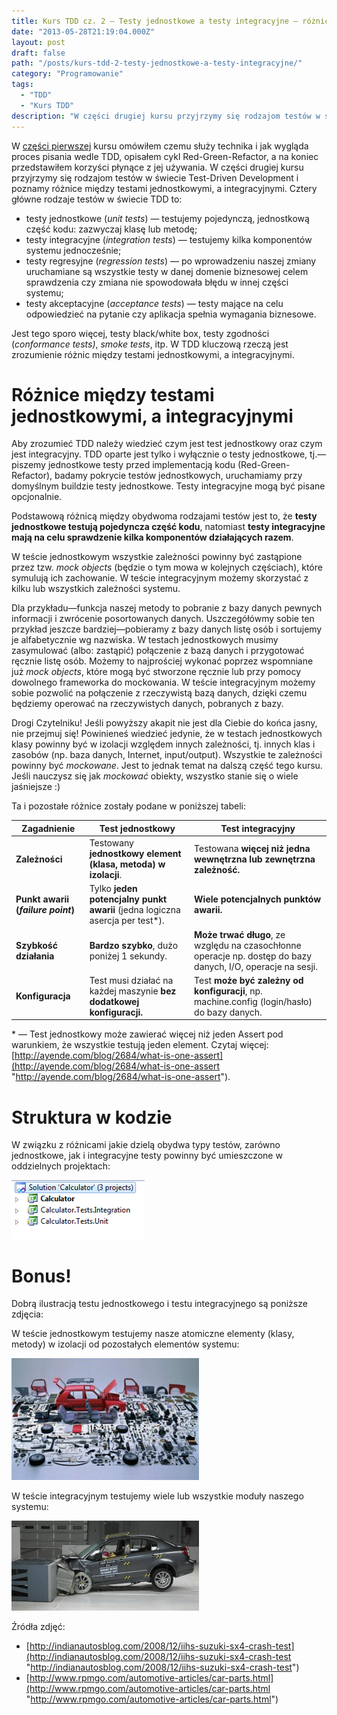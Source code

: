 ```yaml
---
title: Kurs TDD cz. 2 — Testy jednostkowe a testy integracyjne — różnice
date: "2013-05-28T21:19:04.000Z"
layout: post
draft: false
path: "/posts/kurs-tdd-2-testy-jednostkowe-a-testy-integracyjne/"
category: "Programowanie"
tags:
  - "TDD"
  - "Kurs TDD"
description: "W części drugiej kursu przyjrzymy się rodzajom testów w świecie Test-Driven Development i poznamy różnice między testami jednostkowymi, a integracyjnymi."
---
```


W [części pierwszej](/posts/kurs-tdd-1-wstep/ "części pierwszej") kursu omówiłem czemu służy technika i jak wygląda proces pisania wedle TDD, opisałem cykl Red-Green-Refactor, a na koniec przedstawiłem korzyści płynące z jej używania. W części drugiej kursu przyjrzymy się rodzajom testów w świecie Test-Driven Development i poznamy różnice między testami jednostkowymi, a integracyjnymi. Cztery główne rodzaje testów w świecie TDD to:

*   testy jednostkowe (_unit tests_) — testujemy pojedynczą, jednostkową część kodu: zazwyczaj klasę lub metodę;
*   testy integracyjne (_integration tests_) — testujemy kilka komponentów systemu jednocześnie;
*   testy regresyjne (_regression tests_) — po wprowadzeniu naszej zmiany uruchamiane są wszystkie testy w danej domenie biznesowej celem sprawdzenia czy zmiana nie spowodowała błędu w innej części systemu;
*   testy akceptacyjne (_acceptance tests_) — testy mające na celu odpowiedzieć na pytanie czy aplikacja spełnia wymagania biznesowe.

Jest tego sporo więcej, testy black/white box, testy zgodności (_conformance tests)_, _smoke tests_, itp. W TDD kluczową rzeczą jest zrozumienie różnic między testami jednostkowymi, a integracyjnymi.

# Różnice między testami jednostkowymi, a integracyjnymi

Aby zrozumieć TDD należy wiedzieć czym jest test jednostkowy oraz czym jest integracyjny. TDD oparte jest tylko i wyłącznie o testy jednostkowe, tj.—piszemy jednostkowe testy przed implementacją kodu (Red-Green-Refactor), badamy pokrycie testów jednostkowych, uruchamiamy przy domyślnym buildzie testy jednostkowe. Testy integracyjne mogą być pisane opcjonalnie.

Podstawową różnicą między obydwoma rodzajami testów jest to, że **testy jednostkowe testują pojedyncza część kodu**, natomiast **testy integracyjne mają na celu sprawdzenie kilka komponentów działających razem**.

W teście jednostkowym wszystkie zależności powinny być zastąpione przez tzw. _mock objects_ (będzie o tym mowa w kolejnych częściach), które symulują ich zachowanie. W teście integracyjnym możemy skorzystać z kilku lub wszystkich zależności systemu.

Dla przykładu—funkcja naszej metody to pobranie z bazy danych pewnych informacji i zwrócenie posortowanych danych. Uszczegółówmy sobie ten przykład jeszcze bardziej—pobieramy z bazy danych listę osób i sortujemy je alfabetycznie wg nazwiska. W testach jednostkowych musimy zasymulować (albo: zastąpić) połączenie z bazą danych i przygotować ręcznie listę osób. Możemy to najprościej wykonać poprzez wspomniane już _mock objects_, które mogą być stworzone ręcznie lub przy pomocy dowolnego frameworka do mockowania. W teście integracyjnym możemy sobie pozwolić na połączenie z rzeczywistą bazą danych, dzięki czemu będziemy operować na rzeczywistych danych, pobranych z bazy.

Drogi Czytelniku! Jeśli powyższy akapit nie jest dla Ciebie do końca jasny, nie przejmuj się! Powinieneś wiedzieć jedynie, że w testach jednostkowych klasy powinny być w izolacji względem innych zależności, tj. innych klas i zasobów (np. baza danych, Internet, input/output). Wszystkie te zależności powinny być _mockowane_. Jest to jednak temat na dalszą część tego kursu. Jeśli nauczysz się jak _mockować_ obiekty, wszystko stanie się o wiele jaśniejsze :)

Ta i pozostałe różnice zostały podane w poniższej tabeli:

| Zagadnienie | Test jednostkowy | Test integracyjny |
|-------------|------------------|-------------------|
| **Zależności** | Testowany **jednostkowy element (klasa, metoda) w izolacji**. | Testowana **więcej niż jedna wewnętrzna lub zewnętrzna zależność.** |
| **Punkt awarii (_failure point_)** | Tylko **jeden potencjalny punkt awarii** (jedna logiczna asercja per test*). | **Wiele potencjalnych punktów awarii.** |
| **Szybkość działania** | **Bardzo szybko**, dużo poniżej 1 sekundy. | **Może trwać długo**, ze względu na czasochłonne operacje np. dostęp do bazy danych, I/O, operacje na sesji.
| **Konfiguracja** | Test musi działać na każdej maszynie **bez dodatkowej konfiguracji.** | Test **może być zależny od konfiguracji**, np. machine.config (login/hasło) do bazy danych.

\* — Test jednostkowy może zawierać więcej niż jeden Assert pod warunkiem, że wszystkie testują jeden element. Czytaj więcej: [http://ayende.com/blog/2684/what-is-one-assert](http://ayende.com/blog/2684/what-is-one-assert "http://ayende.com/blog/2684/what-is-one-assert").

# Struktura w kodzie

W związku z różnicami jakie dzielą obydwa typy testów, zarówno jednostkowe, jak i integracyjne testy powinny być umieszczone w oddzielnych projektach: 

![solution](ed3218cd-f05e-4116-a534-d13e772c971a.png)

# Bonus!

Dobrą ilustracją testu jednostkowego i testu integracyjnego są poniższe zdjęcia:

W teście jednostkowym testujemy nasze atomiczne elementy (klasy, metody) w izolacji od pozostałych elementów systemu:

![Unit Test](814b2a81-0f4c-4da0-8727-9cdb0940c194.jpg "test jednostkowy")

W teście integracyjnym testujemy wiele lub wszystkie moduły naszego systemu:

[![IntegrationTest](addc32e6-a4f9-48d6-83bb-7475e39ac6b0.jpg "test integracyjny")](http://dariuszwozniaknet.files.wordpress.com/2013/05/crashtest.jpg)

Źródła zdjęć: 

* [http://indianautosblog.com/2008/12/iihs-suzuki-sx4-crash-test](http://indianautosblog.com/2008/12/iihs-suzuki-sx4-crash-test "http://indianautosblog.com/2008/12/iihs-suzuki-sx4-crash-test")
* [http://www.rpmgo.com/automotive-articles/car-parts.html](http://www.rpmgo.com/automotive-articles/car-parts.html "http://www.rpmgo.com/automotive-articles/car-parts.html")